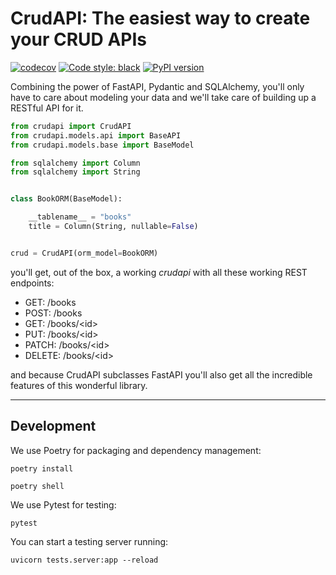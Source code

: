 # CrudAPI: The easiest way to create your CRUD APIs

[![codecov](https://codecov.io/gh/unmateo/crudapi/branch/develop/graph/badge.svg?token=RAKVPGHZU5)](https://codecov.io/gh/unmateo/crudapi)
[![Code style: black](https://img.shields.io/badge/code%20style-black-000000.svg)](https://github.com/psf/black)
[![PyPI version](https://badge.fury.io/py/crudapi.svg)](https://badge.fury.io/py/crudapi)

Combining the power of FastAPI, Pydantic and SQLAlchemy, you'll only have to care about modeling your data and we'll take care of building up a RESTful API for it.

```python
from crudapi import CrudAPI
from crudapi.models.api import BaseAPI
from crudapi.models.base import BaseModel

from sqlalchemy import Column
from sqlalchemy import String


class BookORM(BaseModel):

    __tablename__ = "books"
    title = Column(String, nullable=False)


crud = CrudAPI(orm_model=BookORM)

```

you'll get, out of the box, a working _crudapi_ with all these working REST endpoints:

- GET: /books
- POST: /books
- GET: /books/\<id>
- PUT: /books/\<id>
- PATCH: /books/\<id>
- DELETE: /books/\<id>

and because CrudAPI subclasses FastAPI you'll also get all the incredible features of this wonderful library.

---

## Development

We use Poetry for packaging and dependency management:

`poetry install`

`poetry shell`

We use Pytest for testing:

`pytest`

You can start a testing server running:

`uvicorn tests.server:app --reload `
